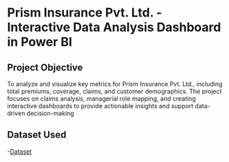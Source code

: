 
# Prism Insurance Pvt. Ltd. - Interactive Data Analysis Dashboard in Power BI
## Project Objective
To analyze and visualize key metrics for Prism Insurance Pvt. Ltd., including total premiums, coverage, claims, and customer demographics. The project focuses on claims analysis, managerial role mapping, and creating interactive dashboards to provide actionable insights and support data-driven decision-making

## Dataset Used
-<a href="https://github.com/KirankumarB17/PowerBI-Dashboard/blob/main/InsuranceData%20(1).csv">Dataset</a>
